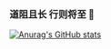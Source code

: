### 道阻且长 行则将至 👋

[![Anurag's GitHub stats](https://github-readme-stats.vercel.app/api?username=coder-hxl&theme=tokyonight)](https://github.com/anuraghazra/github-readme-stats)


<!--
**coder-hxl/coder-hxl** is a ✨ _special_ ✨ repository because its `README.md` (this file) appears on your GitHub profile.

Here are some ideas to get you started:

- 🔭 I’m currently working on ...
- 🌱 I’m currently learning ...
- 👯 I’m looking to collaborate on ...
- 🤔 I’m looking for help with ...
- 💬 Ask me about ...
- 📫 How to reach me: ...
- 😄 Pronouns: ...
- ⚡ Fun fact: ...
-->
